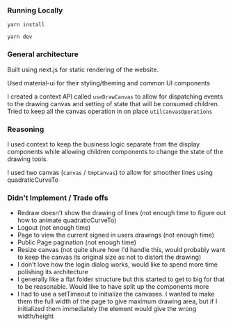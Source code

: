 ### Running Locally
`yarn install`

`yarn dev`

### General architecture
Built using next.js for static rendering of the website.

Used material-ui for their styling/theming and common UI components

I created a context API called `useDrawCanvas` to allow for dispatching events
to the drawing canvas and setting of state that will be consumed children. Tried
to keep all the canvas operation in on place `utilCanvasOperations`


### Reasoning
I used context to keep the business logic separate from the display components
while allowing children components to change the state of the drawing tools.

I used two canvas (`canvas` / `tmpCanvas`) to allow for smoother lines using quadraticCurveTo


### Didn't Implement / Trade offs
- Redraw doesn't show the drawing of lines (not enough time to figure out how to animate quadraticCurveTo)
- Logout (not enough time)
- Page to view the current signed in users drawings (not enough time)
- Public Page pagination (not enough time)
- Resize canvas (not quite shure how I'd handle this, would probably want to keep the canvas its original size as not to distort the drawing)
- I don't love how the login dialog works, would like to spend more time polishing its architecture
- I generally like a flat folder structure but this started to get to big for that to be reasonable. Would like to have split up the components more
- I had to use a setTimeout to initialize the canvases. I wanted to make them the full width of the page to give maximum drawing area, but if I initialized them immediately the element would give the wrong width/height
